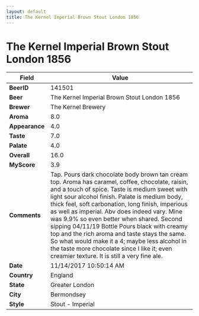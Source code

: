 ```yaml
---
layout: default
title: The Kernel Imperial Brown Stout London 1856
---
```


# The Kernel Imperial Brown Stout London 1856

| Field         | Value     |
|---------------|-----------|
| **BeerID** | 141501 |
| **Beer** | The Kernel Imperial Brown Stout London 1856 |
| **Brewer** | The Kernel Brewery |
| **Aroma** | 8.0 |
| **Appearance** | 4.0 |
| **Taste** | 7.0 |
| **Palate** | 4.0 |
| **Overall** | 16.0 |
| **MyScore** | 3.9 |
| **Comments** | Tap. Pours dark chocolate body brown tan cream top. Aroma has caramel, coffee, chocolate, raisin, and a touch of spice. Taste is medium sweet with light sour alcohol finish. Palate is medium body, thick feel, soft carbonation, long finish, imperious as well as imperial. Abv does indeed vary. Mine was 9.9% so even better when shared. Second sipping 04/11/19 Bottle Pours black with creamy top and the rich aroma and taste stays the same. So what would make it a 4; maybe less alcohol in the taste more chocolate since I like it; even creamier texture. It is still a very fine ale. |
| **Date** | 11/14/2017 10:50:14 AM |
| **Country** | England |
| **State** | Greater London |
| **City** | Bermondsey |
| **Style** | Stout - Imperial |

